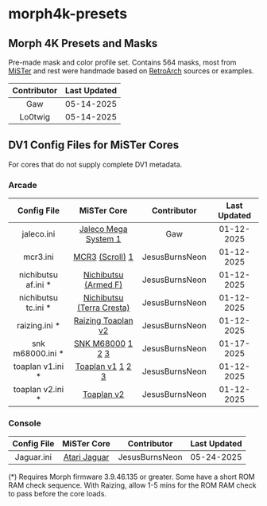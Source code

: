 # morph4k-presets
<h2>Morph 4K Presets and Masks</h3>

Pre-made mask and color profile set. Contains 564 masks, most from [MiSTer](https://github.com/MiSTer-devel) and rest were handmade based on [RetroArch](https://www.retroarch.com/) sources or examples.

| Contributor | Last Updated |
| :---: | :---: |
| Gaw | 05-14-2025 |
| Lo0twig | 05-14-2025 |

<h2>DV1 Config Files for MiSTer Cores</h3>

For cores that do not supply complete DV1 metadata.

<h3>Arcade</h3>

| Config File | MiSTer Core | Contributor | Last Updated |
| :---: | :---: | :---: | :---: |
| jaleco.ini | [Jaleco Mega System 1](https://github.com/va7deo/MegaSys1_A) | Gaw | 01-12-2025 |
| mcr3.ini | [MCR3](https://github.com/MiSTer-devel/Arcade-MCR3_MiSTer) [(Scroll)](https://github.com/MiSTer-devel/Arcade-MCR3Scroll_MiSTer) [1](https://github.com/eubrunosilva/MiSTerMRA) | JesusBurnsNeon | 01-12-2025 |
| nichibutsu af.ini * | [Nichibutsu (Armed F)](https://github.com/va7deo/ArmedF) | JesusBurnsNeon | 01-12-2025 |
| nichibutsu tc.ini * | [Nichibutsu (Terra Cresta)](https://github.com/va7deo/TerraCresta) | JesusBurnsNeon | 01-12-2025 |
| raizing.ini * | [Raizing Toaplan v2](https://github.com/psomashekar/Raizing_FPGA) | JesusBurnsNeon | 01-12-2025 |
| snk m68000.ini * | [SNK M68000](https://github.com/va7deo/SNK68) [1](https://github.com/va7deo/PrehistoricIsle) [2](https://github.com/va7deo/alpha68k) [3](https://github.com/va7deo/NextSpace) | JesusBurnsNeon | 01-17-2025 |
| toaplan v1.ini * | [Toaplan v1](https://github.com/va7deo/zerowing) [1](https://github.com/va7deo/rallybike) [2](https://github.com/va7deo/vimana) [3](https://github.com/va7deo/demonswld) | JesusBurnsNeon | 01-12-2025 |
| toaplan v2.ini * | [Toaplan v2](https://github.com/atrac17/Toaplan2) | JesusBurnsNeon | 01-12-2025 |

<h3>Console</h3>

| Config File | MiSTer Core | Contributor | Last Updated |
| :---: | :---: | :---: | :---: |
| Jaguar.ini | [Atari Jaguar](https://github.com/MiSTer-devel/Jaguar_MiSTer) | JesusBurnsNeon | 05-24-2025 |

(*) Requires Morph firmware 3.9.46.135 or greater. Some have a short ROM RAM check sequence. With Raizing, allow 1-5 mins for the ROM RAM check to pass before the core loads.
